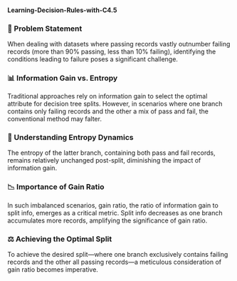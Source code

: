 #### Learning-Decision-Rules-with-C4.5

### 🎯 Problem Statement
When dealing with datasets where passing records vastly outnumber failing records (more than 90% passing, less than 10% failing), identifying the conditions leading to failure poses a significant challenge.

### 📊 Information Gain vs. Entropy
Traditional approaches rely on information gain to select the optimal attribute for decision tree splits. However, in scenarios where one branch contains only failing records and the other a mix of pass and fail, the conventional method may falter.

### 🔄 Understanding Entropy Dynamics
The entropy of the latter branch, containing both pass and fail records, remains relatively unchanged post-split, diminishing the impact of information gain.

### 📉 Importance of Gain Ratio
In such imbalanced scenarios, gain ratio, the ratio of information gain to split info, emerges as a critical metric. Split info decreases as one branch accumulates more records, amplifying the significance of gain ratio.

### ⚖️ Achieving the Optimal Split
To achieve the desired split—where one branch exclusively contains failing records and the other all passing records—a meticulous consideration of gain ratio becomes imperative.
